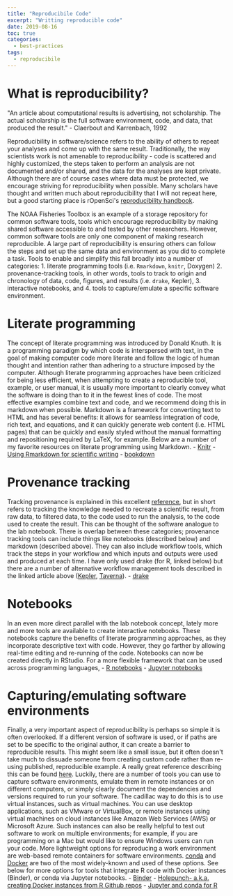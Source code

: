 ```yaml
---
title: "Reproducibile Code"
excerpt: "Writting reproducible code"
date: 2019-08-16
toc: true
categories:
  - best-practices
tags:
  - reproducibile
---
```




What is reproducibility?
========================

"An article about computational results is advertising, not scholarship.
The actual scholarship is the full software environment, code, and data,
that produced the result." - Claerbout and Karrenbach, 1992

Reproducibility in software/science refers to the ability of others to
repeat your analyses and come up with the same result. Traditionally,
the way scientists work is not amenable to reproducibility - code is
scattered and highly customized, the steps taken to perform an analysis
are not documented and/or shared, and the data for the analyses are kept
private. Although there are of course cases where data must be
protected, we encourage striving for reproducibility when possible. Many
scholars have thought and written much about reproducibility that I will
not repeat here, but a good starting place is rOpenSci's
[reproducibility
handbook](https://ropensci.github.io/reproducibility-guide/sections/introduction/).

The NOAA Fisheries Toolbox is an example of a storage repository for
common software tools, tools which encourage reproducibility by making
shared software accessible to and tested by other researchers. However,
common software tools are only one component of making research
reproducible. A large part of reproducibility is ensuring others can
follow the steps and set up the same data and environment as you did to
complete a task. Tools to enable and simplify this fall broadly into a
number of categories: 1. literate programming tools (i.e. `Rmarkdown`,
`knitr`, Doxygen) 2. provenance-tracking tools, in other words, tools to
track to origin and chronology of data, code, figures, and results (i.e.
`drake`, Kepler), 3. interactive notebooks, and 4. tools to
capture/emulate a specific software environment.

Literate programming
====================

The concept of literate programming was introduced by Donald Knuth. It
is a programming paradigm by which code is interspersed with text, in
the goal of making computer code more literate and follow the logic of
human thought and intention rather than adhering to a structure imposed
by the computer. Although literate programming approaches have been
criticized for being less efficient, when attempting to create a
reproducible tool, example, or user manual, it is usually more important
to clearly convey what the software is doing than to it in the fewest
lines of code. The most effective examples combine text and code, and we
recommend doing this in markdown when possible. Markdown is a framework
for converting text to HTML and has several benefits: it allows for
seamless integration of code, rich text, and equations, and it can
quickly generate web content (i.e. HTML pages) that can be quickly and
easily styled without the manual formatting and repositioning required
by LaTeX, for example. Below are a number of my favorite resources on
literate programming using Markdown. -
[Knitr](https://datacarpentry.org/rr-literate-programming/) - [Using
Rmarkdown for scientific
writing](https://github.com/karthik/markdown_science) -
[bookdown](https://bookdown.org/yihui/rmarkdown/html-document.html)

Provenance tracking
===================

Tracking provenance is explained in this excellent
[reference](https://rrcns.readthedocs.io/en/latest/provenance_tracking.html),
but in short refers to tracking the knowledge needed to recreate a
scientific result, from raw data, to filtered data, to the code used to
run the analysis, to the code used to create the result. This can be
thought of the software analogue to the lab notebook. There is overlap
between these categories; provenance tracking tools can include things
like notebooks (described below) and markdown (described above). They
can also include workflow tools, which track the steps in your workflow
and which inputs and outputs were used and produced at each time. I have
only used drake (for R, linked below) but there are a number of
alternative workflow management tools described in the linked article
above ([Kepler](https://kepler-project.org/),
[Taverna](https://taverna.incubator.apache.org/)). -
[drake](https://ropensci.github.io/drake/)

Notebooks
=========

In an even more direct parallel with the lab notebook concept, lately
more and more tools are available to create interactive notebooks. These
notebooks capture the benefits of literate programming approaches, as
they incorporate descriptive text with code. However, they go farther by
allowing real-time editing and re-running of the code. Notebooks can now
be created directly in RStudio. For a more flexible framework that can
be used across programming languages, - [R
notebooks](https://bookdown.org/yihui/rmarkdown/notebook.html) -
[Jupyter
notebooks](https://jupyter-notebook-beginner-guide.readthedocs.io/en/latest/what_is_jupyter.html)

Capturing/emulating software environments
=========================================

Finally, a very important aspect of reproducibility is perhaps so simple
it is often overlooked. If a different version of software is used, or
if paths are set to be specific to the original author, it can create a
barrier to reproducible results. This might seem like a small issue, but
it often doesn't take much to dissuade someone from creating custom code
rather than re-using published, reproducible example. A really great
reference describing this can be found
[here](https://www.tidyverse.org/articles/2017/12/workflow-vs-script/).
Luckily, there are a number of tools you can use to capture software
environments, emulate them in remote instances or on different
computers, or simply clearly document the dependencies and versions
required to run your software. The cadillac way to do this is to use
virtual instances, such as virtual machines. You can use desktop
applications, such as VMware or VirtualBox, or remote instances using
virtual machines on cloud instances like Amazon Web Services (AWS) or
Microsoft Azure. Such instances can also be really helpful to test out
software to work on multiple environments; for example, if you are
programming on a Mac but would like to ensure Windows users can run your
code. More lightweight options for reproducing a work environment are
web-based remote containers for software environments.
[conda](https://docs.conda.io/en/latest/) and
[Docker](https://www.docker.com/) are two of the most widely-known and
used of these options. See below for more options for tools that
integrate R code with Docker instances (Binder), or conda via Jupyter
notebooks. - [Binder](https://mybinder.org/) - [Holepunch- a.k.a.
creating Docker instances from R Github
repos](https://github.com/karthik/holepunch) - [Jupyter and conda for
R](https://anaconda.org/chdoig/jupyter-and-conda-for-r/notebook)